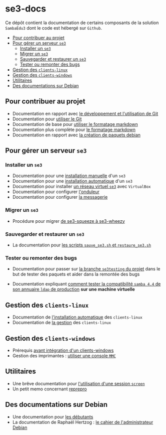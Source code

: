 # se3-docs

Ce dépôt contient la documentation de certains composants de
la solution `SambaÉdu3` dont le code est hébergé sur `Github`.

* [Pour contribuer au projet](#pour-contribuer-au-projet)
* [Pour gérer un serveur `se3`](#pour-gérer-un-serveur-se3)
    * [Installer un `se3`](#installer-un-se3)
    * [Migrer un `se3`](#migrer-un-se3)
    * [Sauvegarder et restaurer un `se3`](#sauvegarder-et-restaurer-un-se3)
    * [Tester ou remonter des bugs](#tester-ou-remonter-des-bugs)
* [Gestion des `clients-linux`](#gestion-des-clients-linux)
* [Gestion des `clients-windows`](#gestion-des-clients-windows)
* [Utilitaires](#utilitaires)
* [Des documentations sur Debian](#des-documentations-sur-debian)


## Pour contribuer au projet

* Documentation en rapport avec [le développement et l'utilisation de Git](dev-clients-linux/README.md#documentation-pour-le-futur--contributeurdéveloppeur)
* Documentation pour [utiliser le Git](dev-clients-linux/memo-git.md#memo-git)
* Documentation de base pour [utiliser le formatage markdown](dev-clients-linux/memo-markdown.md#memo-sur-le-formatage-markdown-fichiers-md)
* Documentation plus complète pour [le formatage markdown](http://enacit1.epfl.ch/markdown-pandoc/)
* Documentation en rapport avec [la création de paquets debian](https://www.debian.org/doc/manuals/maint-guide/index.fr.html)


## Pour gérer un serveur `se3`

### Installer un `se3`

* Documentation pour une [installation manuelle](se3-installation/installationmanuelle.md#installation-manuelle-dun-se3) d'un `se3`
* Documentation pour une [installation automatique](se3-installation/incorporerpreseed.md#installation-automatique-dun-se3) d'un `se3`
* Documentation pour installer [un réseau virtuel `se3`](http://wiki.dane.ac-versailles.fr/index.php?title=Installer_un_r%C3%A9seau_SE3_avec_VirtualBox) avec `VirtualBox`
* Documentation pour configurer [l'onduleur](http://www.samba-edu.ac-versailles.fr/Configurer-l-onduleur)
* Documentation pour configurer [la messagerie](http://www.samba-edu.ac-versailles.fr/Configurer-l-envoi-de-courriels-derriere-Amon-avec-un-SMTP-authentifie)


### Migrer un `se3`

* Procédure pour migrer [de se3-squeeze à se3-wheezy](se3-migration/SqueezeToWheezy.md#migration-de-se3-squeeze-vers-se3-wheezy)


### Sauvegarder et restaurer un `se3`

* La documentation pour [les scripts `sauve_se3.sh` et `restaure_se3.sh`](se3-sauvegarde/sauverestaure.md#sauvegarder-et-restaurer-un-serveur-se3)


### Tester ou remonter des bugs

* Documentation pour passer sur [la branche `se3testing` du projet](dev-clients-linux/upgrade-via-se3testing.md#installer-et-tester-en-toute-sécurité-la-version-dun-paquet-issue-de-la-branche-se3testing) dans le but de tester des paquets et aider dans la remontée des bugs

* Documentation expliquant [comment tester la compatibilité `samba 4.4` de son annuaire `ldap` de production](dev-clients-linux/test-annu-smb44.md#tester-la-compatibilité-dun-annuaire-de-production-dans-une-machine-virtuelle) **sur une machine virtuelle**


## Gestion des `clients-linux`

* Documentation de [l'installation automatique](pxe-clients-linux/README.md#installation-de-clients-linux-debian-et-ubuntu-via-se3--intégration-automatique) des `clients-linux`
* Documentation de [la gestion](se3-clients-linux/README.md#gestion-des-stations-de-travail-debian-ou-ubuntu-dans-un-domaine-sambaÉdu-avec-le-paquet-se3-clients-linux) des `clients-linux`


## Gestion des `clients-windows`

* Prérequis [avant intégration d'un clients-windows](se3-clients-windows/clients-windows.md#prérequis-pour-lintégration-de-clients-windows)
* Gestion des imprimantes : [utiliser une console `MMC`](se3-clients-windows/imprimantes.md#gestion-des-imprimantes-pour-les-clients-windows)


## Utilitaires

* Une brêve documentation pour [l'utilisation d'une session `screen`](../dev-clients-linux/screen.md#utilisation-dune-session-screen)
* Un petit memo concernant [reprepro](reprepro/memo.md#petit-memo-sur-reprepro)


## Des documentations sur Debian

* Une documentation pour [les débutants](http://lescahiersdudebutant.fr/)
* La documentation de Raphaël Hertzog : [le cahier de l'administrateur Debian](https://debian-handbook.info/browse/fr-FR/stable/)


